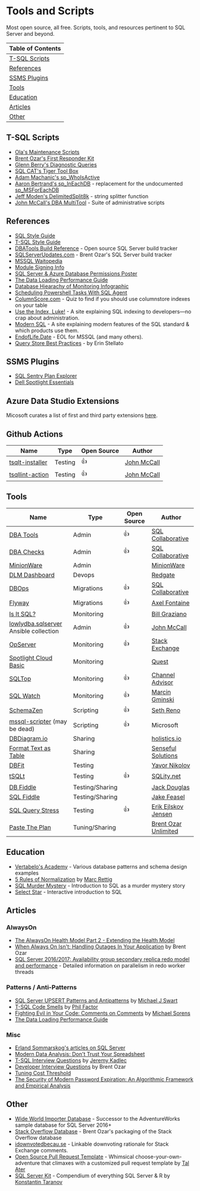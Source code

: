 # Tools and Scripts

Most open source, all free. Scripts, tools, and resources pertinent to SQL Server and beyond.

| **Table of Contents** |
| --------------------- |
| [T-SQL Scripts](#t-sql-scripts) |
| [References](#references) |
| [SSMS Plugins](#ssms-plugins) |
| [Tools](#tools) |
| [Education](#education) |
| [Articles](#articles) |
| [Other](#other) |

## T-SQL Scripts

- [Ola's Maintenance Scripts](https://github.com/olahallengren/sql-server-maintenance-solution)
- [Brent Ozar's First Responder Kit](https://github.com/BrentOzarULTD/SQL-Server-First-Responder-Kit)
- [Glenn Berry's Diagnostic Queries](https://www.sqlskills.com/blogs/glenn/category/dmv-queries/)
- [SQL CAT's Tiger Tool Box](https://github.com/Microsoft/tigertoolbox)
- [Adam Machanic's sp_WhoIsActive](http://whoisactive.com/downloads/)
- [Aaron Bertrand's sp_InEachDB](https://github.com/BrentOzarULTD/SQL-Server-First-Responder-Kit/blob/dev/sp_ineachdb.sql) - replacement for the undocumented [sp_MSForEachDB](http://sqlblog.com/blogs/aaron_bertrand/archive/2010/12/29/a-more-reliable-and-more-flexible-sp-msforeachdb.aspx)
- [Jeff Moden's DelimitedSplit8k](http://www.sqlservercentral.com/articles/Tally+Table/72993/) - string splitter function
- [John McCall's DBA MultiTool](https://dba-multitool.org) - Suite of administrative scripts

## References

- [SQL Style Guide](http://www.sqlstyle.guide/)
- [T-SQL Style Guide](https://lowlydba.github.io/tsqlstyle.guide/)
- [DBATools Build Reference](https://sqlcollaborative.github.io/builds) - Open source SQL Server build tracker
- [SQLServerUpdates.com](https://sqlserverupdates.com/) - Brent Ozar's SQL Server build tracker
- [MSSQL Waitopedia](https://www.spotlightessentials.com/public/waitopedia)
- [Module Signing Info](https://modulesigning.info/)
- [SQL Server & Azure Database Permissions Poster](https://github.com/microsoft/sql-server-samples/tree/master/samples/features/security/permissions-posters)
- [The Data Loading Performance Guide](https://docs.microsoft.com/en-us/previous-versions/sql/sql-server-2008/dd425070(v=sql.100))
- [Database Hiearachy of Monitoring Infographic](https://www.lowlydba.com/database-hierarchy-of-monitoring/)
- [Scheduling Powershell Tasks With SQL Agent](https://dbatools.io/agent/)
- [ColumnScore.com](https://columnscore.com/) - Quiz to find if you should use columnstore indexes on your table
- [Use the Index, Luke!](https://use-the-index-luke.com/) - A site explaining SQL indexing to developers—no crap about administration.
- [Modern SQL](https://modern-sql.com/) - A site explaining modern features of the SQL standard & which products use them.
- [EndofLife.Date](https://endoflife.date/mssqlserver) - EOL for MSSQL (and many others).
- [Query Store Best Practices](https://www.sqlskills.com/blogs/erin/query-store-best-practices/) - by Erin Stellato

## SSMS Plugins

- [SQL Sentry Plan Explorer](https://www.sentryone.com/plan-explorer/)
- [Dell Spotlight Essentials](https://www.spotlightessentials.com/spotlight-extensions)

## Azure Data Studio Extensions

Micosoft curates a list of first and third party extensions [here][ads-extensions].

## Github Actions

| Name | Type | Open Source | Author |
| ---- | ---- | ----------- | ------ |
| [tsqlt-installer][tsqlt-installer] | Testing | 👍 | [John McCall](https://github.com/lowlydba) |
| [tsqllint-action][tsqllint-action] | Testing | 👍 | [John McCall](https://github.com/lowlydba) |

## Tools

| Name | Type | Open Source | Author |
| ---- | ---- | ----------- | ------ |
| [DBA Tools](https://dbatools.io) | Admin | 👍 | [SQL Collaborative](https://dbatools.io/team/) |
| [DBA Checks](https://dbachecks.io) | Admin | 👍 | [SQL Collaborative](https://dbatools.io/team/) |
| [MinionWare](http://www.minionware.net/) | Admin | | [MinionWare](http://www.minionware.net/meet-the-team/)|
| [DLM Dashboard](http://www.red-gate.com/products/dlm/dlm-dashboard/) | Devops | | [Redgate](https://www.red-gate.com/) |
| [DBOps](https://github.com/sqlcollaborative/dbops) | Migrations | 👍 | [SQL Collaborative](https://dbatools.io/team/) |
| [Flyway](https://flywaydb.org/) | Migrations | 👍 | [Axel Fontaine](https://axelfontaine.com/) |
| [Is It SQL?][isitsql] | Monitoring | | [Bill Graziano](http://www.scalesql.com/about.html) |
| [lowlydba.sqlserver](https://github.com/lowlydba/lowlydba.sqlserver) Ansible collection | Admin | 👍 | [John McCall](https://github.com/lowlydba)
| [OpServer](https://github.com/opserver/Opserver) | Monitoring | 👍 | [Stack Exchange](https://opserver.github.io/Opserver/) |
| [Spotlight Cloud Basic](https://www.spotlightcloud.io/pricing) | Monitoring | | [Quest](https://www.quest.com/) |
| [SQLTop](https://github.com/channeladvisor/sqltop) | Monitoring | 👍 | [Channel Advisor](https://www.channeladvisor.com/)
| [SQL Watch](https://sqlwatch.io/) | Monitoring | 👍 | [Marcin Gminski](https://marcin.gminski.net/) |
| [SchemaZen][schemazen] | Scripting | 👍 | [Seth Reno](https://github.com/sethreno) |
| [mssql-scripter](https://github.com/Microsoft/sql-xplat-cli/) (may be dead) | Scripting | 👍 | Microsoft |
| [DBDiagram.io](https://dbdiagram.io/) | Sharing | | [holistics.io](https://www.holistics.io) |
| [Format Text as Table](https://senseful.github.io/text-table/) | Sharing | | [Senseful Solutions](https://senseful.github.io/) |
| [DBFit][dbfit] | Testing | | [Yavor Nikolov](https://javornikolov.wordpress.com/) |
| [tSQLt][tsqlt] | Testing | 👍 | [SQLity.net](https://sqlity.net/) |
| [DB Fiddle](https://dbfiddle.uk/) | Testing/Sharing | | [Jack Douglas](https://douglastechnology.co.uk/) |
| [SQL Fiddle][fiddle] | Testing/Sharing | | [Jake Feasel](http://stackoverflow.com/users/808921/jake-feasel) |
| [SQL Query Stress](https://github.com/ErikEJ/SqlQueryStress) | Testing | 👍 | [Erik Ejlskov Jensen](https://erikej.github.io/)
| [Paste The Plan](https://pastetheplan.com/) | Tuning/Sharing | | [Brent Ozar Unlimited](https://www.brentozar.com/)

## Education

- [Vertabelo's Academy](https://www.vertabelo.com/academy/) - Various database patterns and schema design examples
- [5 Rules of Normalization][normrules] by [Marc Rettig][marc]
- [SQL Murder Mystery](https://mystery.knightlab.com/) - Introduction to SQL as a murder mystery story
- [Select Star](https://selectstarsql.com/) - Interactive introduction to SQL

## Articles

### AlwaysOn

- [The AlwaysOn Health Model Part 2 - Extending the Health Model][alwaysonhealth]
- [When Always On Isn't: Handling Outages In Your Application](https://www.brentozar.com/archive/2017/01/always-isnt-handling-outages-application/) by Brent Ozar
- [SQL Server 2016/2017: Availability group secondary replica redo model and performance](https://blogs.msdn.microsoft.com/sql_server_team/sql-server-20162017-availability-group-secondary-replica-redo-model-and-performance/) - Detailed information on parallelism in redo worker threads

### Patterns / Anti-Patterns

- [SQL Server UPSERT Patterns and Antipatterns][upsert] by [Michael J Swart][swart]
- [T-SQL Code Smells][smelly] by [Phil Factor][phil]
- [Fighting Evil in Your Code: Comments on Comments](https://www.red-gate.com/simple-talk/opinion/opinion-pieces/fighting-evil-code-comments-comments/) by [Michael Sorens](https://www.red-gate.com/simple-talk/author/michael-sorens/)
- [The Data Loading Performance Guide][dlpg]

### Misc

- [Erland Sommarskog's articles on SQL Server](http://sommarskog.se/)
- [Modern Data Analysis: Don't Trust Your Spreadsheet][betterment]
- [T-SQL Interview Questions](https://www.mssqltips.com/sqlservertip/1450/sql-server-developer-tsql-interview-questions/) by [Jeremy Kadlec](https://www.mssqltips.com/sqlserverauthor/38/jeremy-kadlec/)
- [Developer Interview Questions](https://www.brentozar.com/archive/2009/06/top-10-developer-interview-questions-about-sql-server/) by Brent Ozar
- [Tuning Cost Threshold](http://sqlblog.com/blogs/jonathan_kehayias/archive/2010/01/19/tuning-cost-threshold-of-parallelism-from-the-plan-cache.aspx)
- [The Security of Modern Password Expiration: An Algorithmic Framework and Empirical Analysis](https://www.cs.unc.edu/~reiter/papers/2010/CCS.pdf)

## Other

- [Wide World Importer Database][wwi] - Successor to the AdventureWorks sample database for SQL Server 2016+
- [Stack Overflow Database][so-db] - Brent Ozar's packaging of the Stack Overflow database
- [idownvotedbecau.se][idvb] - Linkable downvoting rationale for Stack Exchange comments.
- [Open Source Pull Request Template][pr-template] - Whimsical choose-your-own-adventure that climaxes with a customized pull request template by [Tal Ater][tal]
- [SQL Server Kit][ssk] - Compendium of everything SQL Server & R by [Konstantin Taranov][konstantin]

[ads-extensions]: https://github.com/Microsoft/azuredatastudio/wiki/List-of-Extensions
[alwaysonhealth]: https://techcommunity.microsoft.com/t5/SQL-Server/The-AlwaysOn-Health-Model-Part-2-Extending-the-Health-Model/ba-p/384043?advanced=false&collapse_discussion=true&q=the%20alwayson%20health%20model&search_type=thread
[betterment]: https://www.betterment.com/resources/inside-betterment/engineering/modern-data-analysis-dont-trust-your-spreadsheet/
[dbfit]: http://www.methodsandtools.com/tools/dbfit.php
[dlpg]: https://docs.microsoft.com/en-us/previous-versions/sql/sql-server-2008/dd425070(v=sql.100)
[fiddle]: http://sqlfiddle.com/
[idvb]: http://idownvotedbecau.se/
[isitsql]: http://www.scalesql.com/isitsql/
  "Is It SQL?"
[konstantin]: https://github.com/ktaranov
[marc]: http://marcrettig.me/data-normalization-poster-1989/
  "Marc Rettig"
[normrules]: /rettigNormalizationPoster.pdf
  "5 Rules of Normalization"
[pr-template]: https://www.talater.com/open-source-templates/#/
[schemazen]: https://github.com/sethreno/schemazen#schemazen---script-and-create-sql-server-objects-quickly
[smelly]: https://www.red-gate.com/simple-talk/sql/t-sql-programming/sql-code-smells/
[so-db]: https://www.brentozar.com/archive/2015/10/how-to-download-the-stack-overflow-database-via-bittorrent/
[ssk]: https://github.com/ktaranov/sqlserver-kit
[swart]: https://michaeljswart.com/about/
[tal]: https://twitter.com/TalAter
[tsqllint-action]: https://github.com/lowlydba/tsqllint-action
[tsqlt]: https://tsqlt.org/
[tsqlt-installer]: https://github.com/lowlydba/tsqlt-installer
[upsert]: https://michaeljswart.com/2017/07/sql-server-upsert-patterns-and-antipatterns/
[phil]: https://www.red-gate.com/simple-talk/author/phil-factor/
[wwi]: https://github.com/Microsoft/sql-server-samples
